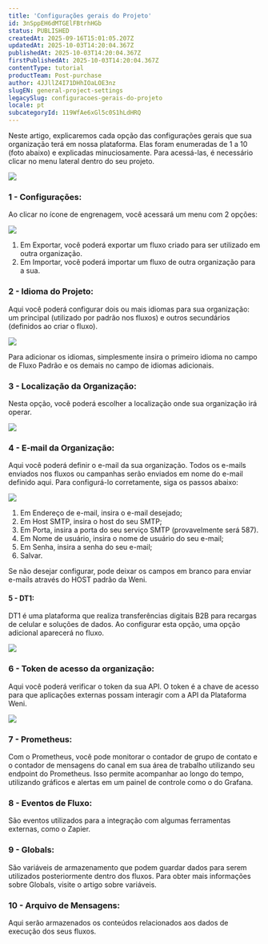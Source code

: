 ```yaml
---
title: 'Configurações gerais do Projeto'
id: 3nSppEH6dMTGElFBtrhHGb
status: PUBLISHED
createdAt: 2025-09-16T15:01:05.207Z
updatedAt: 2025-10-03T14:20:04.367Z
publishedAt: 2025-10-03T14:20:04.367Z
firstPublishedAt: 2025-10-03T14:20:04.367Z
contentType: tutorial
productTeam: Post-purchase
author: 4JJllZ4I71DHhIOaLOE3nz
slugEN: general-project-settings
legacySlug: configuracoes-gerais-do-projeto
locale: pt
subcategoryId: 119WfAe6xGl5c0S1hLdHRQ
---
```


Neste artigo, explicaremos cada opção das configurações gerais que sua organização terá em nossa plataforma. Elas foram enumeradas de 1 a 10 (foto abaixo) e explicadas minuciosamente. Para acessá-las, é necessário clicar no menu lateral dentro do seu projeto.

![](https://raw.githubusercontent.com/vtexdocs/help-center-content/refs/heads/main/docs/pt/tutorials/weni-by-vtex/configura%C3%A7%C3%B5es-weni/configuracoes-gerais-do-projeto_1.png)

### 1 - Configurações:

Ao clicar no ícone de engrenagem, você acessará um menu com 2 opções:

![](https://raw.githubusercontent.com/vtexdocs/help-center-content/refs/heads/main/docs/pt/tutorials/weni-by-vtex/configura%C3%A7%C3%B5es-weni/configuracoes-gerais-do-projeto_2.png)

1. Em Exportar, você poderá exportar um fluxo criado para ser utilizado em outra organização.
2. Em Importar, você poderá importar um fluxo de outra organização para a sua.

### 2 - Idioma do Projeto:

Aqui você poderá configurar dois ou mais idiomas para sua organização: um principal (utilizado por padrão nos fluxos) e outros secundários (definidos ao criar o fluxo).

![](https://raw.githubusercontent.com/vtexdocs/help-center-content/refs/heads/main/docs/pt/tutorials/weni-by-vtex/configura%C3%A7%C3%B5es-weni/configuracoes-gerais-do-projeto_3.png)

Para adicionar os idiomas, simplesmente insira o primeiro idioma no campo de Fluxo Padrão e os demais no campo de idiomas adicionais.

### 3 - Localização da Organização:

Nesta opção, você poderá escolher a localização onde sua organização irá operar.

![](https://raw.githubusercontent.com/vtexdocs/help-center-content/refs/heads/main/docs/pt/tutorials/weni-by-vtex/configura%C3%A7%C3%B5es-weni/configuracoes-gerais-do-projeto_4.png)

### 4 - E-mail da Organização:

Aqui você poderá definir o e-mail da sua organização. Todos os e-mails enviados nos fluxos ou campanhas serão enviados em nome do e-mail definido aqui. Para configurá-lo corretamente, siga os passos abaixo:

![](https://raw.githubusercontent.com/vtexdocs/help-center-content/refs/heads/main/docs/pt/tutorials/weni-by-vtex/configura%C3%A7%C3%B5es-weni/configuracoes-gerais-do-projeto_5.png)

1. Em Endereço de e-mail, insira o e-mail desejado;
2. Em Host SMTP, insira o host do seu SMTP;
3. Em Porta, insira a porta do seu serviço SMTP (provavelmente será 587).
4. Em Nome de usuário, insira o nome de usuário do seu e-mail;
5. Em Senha, insira a senha do seu e-mail;
6. Salvar.

Se não desejar configurar, pode deixar os campos em branco para enviar e-mails através do HOST padrão da Weni.

#### 5 - DT1:

DT1 é uma plataforma que realiza transferências digitais B2B para recargas de celular e soluções de dados. Ao configurar esta opção, uma opção adicional aparecerá no fluxo.

![](https://raw.githubusercontent.com/vtexdocs/help-center-content/refs/heads/main/docs/pt/tutorials/weni-by-vtex/configura%C3%A7%C3%B5es-weni/configuracoes-gerais-do-projeto_6.png)

### 6 - Token de acesso da organização:

Aqui você poderá verificar o token da sua API. O token é a chave de acesso para que aplicações externas possam interagir com a API da Plataforma Weni.

![](https://raw.githubusercontent.com/vtexdocs/help-center-content/refs/heads/main/docs/pt/tutorials/weni-by-vtex/configura%C3%A7%C3%B5es-weni/configuracoes-gerais-do-projeto_7.png)

### 7 - Prometheus:

Com o Prometheus, você pode monitorar o contador de grupo de contato e o contador de mensagens do canal em sua área de trabalho utilizando seu endpoint do Prometheus. Isso permite acompanhar ao longo do tempo, utilizando gráficos e alertas em um painel de controle como o do Grafana.

### 8 - Eventos de Fluxo:

São eventos utilizados para a integração com algumas ferramentas externas, como o Zapier.

### 9 - Globals:

São variáveis de armazenamento que podem guardar dados para serem utilizados posteriormente dentro dos fluxos. Para obter mais informações sobre Globals, visite o artigo sobre variáveis.

### 10 - Arquivo de Mensagens:

Aqui serão armazenados os conteúdos relacionados aos dados de execução dos seus fluxos.
